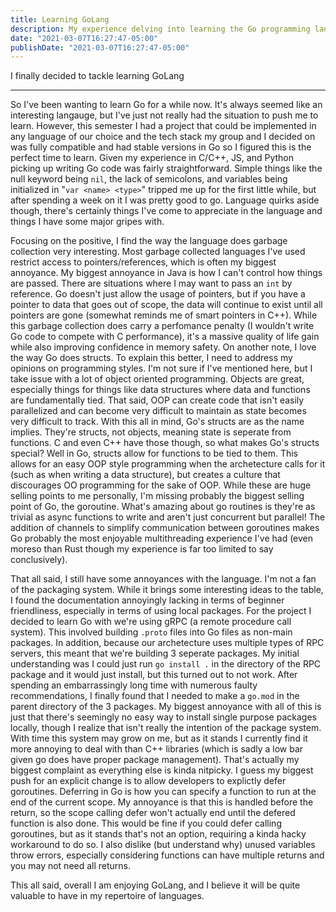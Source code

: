 ```yaml
---
title: Learning GoLang
description: My experience delving into learning the Go programming language
date: "2021-03-07T16:27:47-05:00"
publishDate: "2021-03-07T16:27:47-05:00"
---
```


I finally decided to tackle learning GoLang

---

So I've been wanting to learn Go for a while now. It's always seemed like an interesting langauge, but I've just not really had the situation to push me to learn. However, this semester I had a project that could be implemented in any language of our choice and the tech stack my group and I decided on was fully compatible and had stable versions in Go so I figured this is the perfect time to learn. Given my experience in C/C++, JS, and Python picking up writing Go code was fairly straightforward. Simple things like the null keyword being `nil`, the lack of semicolons, and variables being initialized in "`var <name> <type>`" tripped me up for the first little while, but after spending a week on it I was pretty good to go. Language quirks aside though, there's certainly things I've come to appreciate in the language and things I have some major gripes with.

Focusing on the positive, I find the way the language does garbage collection very interesting. Most garbage collected languages I've used restrict access to pointers/references, which is often my biggest annoyance. My biggest annoyance in Java is how I can't control how things are passed. There are situations where I may want to pass an `int` by reference. Go doesn't just allow the usage of pointers, but if you have a pointer to data that goes out of scope, the data will continue to exist until all pointers are gone (somewhat reminds me of smart pointers in C++). While this garbage collection does carry a perfomance penalty (I wouldn't write Go code to compete with C performance), it's a massive quality of life gain while also improving confidence in memory safety. On another note, I love the way Go does structs. To explain this better, I need to address my opinions on programming styles. I'm not sure if I've mentioned here, but I take issue with a lot of object oriented programming. Objects are great, especially things for things like data structures where data and functions are fundamentally tied. That said, OOP can create code that isn't easily parallelized and can become very difficult to maintain as state becomes very difficult to track. With this all in mind, Go's structs are as the name implies. They're structs, not objects, meaning state is seperate from functions. C and even C++ have those though, so what makes Go's structs special? Well in Go, structs allow for functions to be tied to them. This allows for an easy OOP style programming when the archetecture calls for it (such as when writing a data structure), but creates a culture that discourages OO programming for the sake of OOP. While these are huge selling points to me personally, I'm missing probably the biggest selling point of Go, the goroutine. What's amazing about go routines is they're as trivial as async functions to write and aren't just concurrent but parallel! The addition of channels to simplify communication between goroutines makes Go probably the most enjoyable multithreading experience I've had (even moreso than Rust though my experience is far too limited to say conclusively).

That all said, I still have some annoyances with the language. I'm not a fan of the packaging system. While it brings some interesting ideas to the table, I found the documentation annoyingly lacking in terms of beginner friendliness, especially in terms of using local packages. For the project I decided to learn Go with we're using gRPC (a remote procedure call system). This involved building `.proto` files into Go files as non-main packages. In addition, because our archetecture uses multiple types of RPC servers, this meant that we're building 3 seperate packages. My initial understanding was I could just run `go install .` in the directory of the RPC package and it would just install, but this turned out to not work. After spending an embarrassingly long time with numerous faulty recommendations, I finally found that I needed to make a `go.mod` in the parent directory of the 3 packages. My biggest annoyance with all of this is just that there's seemingly no easy way to install single purpose packages locally, though I realize that isn't really the intention of the package system. With time this system may grow on me, but as it stands I currently find it more annoying to deal with than C++ libraries (which is sadly a low bar given go does have proper package management). That's actually my biggest complaint as everything else is kinda nitpicky. I guess my biggest push for an explicit change is to allow developers to explictly defer goroutines. Deferring in Go is how you can specify a function to run at the end of the current scope. My annoyance is that this is handled before the return, so the scope calling defer won't actually end until the defered function is also done. This would be fine if you could defer calling goroutines, but as it stands that's not an option, requiring a kinda hacky workaround to do so. I also dislike (but understand why) unused variables throw errors, especially considering functions can have multiple returns and you may not need all returns.

This all said, overall I am enjoying GoLang, and I believe it will be quite valuable to have in my repertoire of languages.